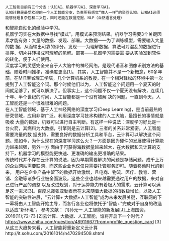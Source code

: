     人工智能目前有三个分支：认知AI、机器学习AI、深度学习AI。    
    认知计算是最受欢迎的一个人工智能分支，负责所有感觉“像人一样”的交互认知。认知AI必须能够处理复杂性和二义性，同时还能在数据挖掘、NLP（自然语言处理）
和智能自动化的经验中学习。   
    机器学习实在大数据中寻找“模式”，用模式来预测结果。机器学习需要3个关键因素才能有效：大量的数据、发现、部署。大数据——为了训练模型，需要输入大量的数
    据，从而输出可靠的评分。发现——为理解数据，算法可对混乱的数据进行排序、切片并转换成可理解的见解。部署——机器学习需要需
要从实验室到软件的转化，便于人们使用。    
    深度学习的灵感完全来自于人大脑中的神经网络，是现代语音和图像识别方法的基础，随着时间推移，准确度更高[1]。
    其实，人工智能并不是一个新概念，60多年前，在MIT麻省理工学院，几个计算机系的教授，在一个相对轻松的环境中第一次提到了人工智能这个词。那个时候他们以为，
人工智能这个问题用一个夏天的时间就足够了，就可以解决了。但事实上，这个问题不仅一个夏天没有解决，连续几十年、半个世纪的时间，人工智能都是一个没有被解
决的问题。一直到今天，人工智能还是一个很难很难的问题。   
    在人工智能领域，基于人工神经网络的深度学习(Deep Learning)，是当前最热的研究领域，应用非常广泛。利用深度学习技术构建的人工大脑，最擅长的事情就是吸收
大量的数据，机器可以进行自主判断。有这样一种说法：深度学习好比是一台火箭，其燃料为大数据，引擎则是云计算[2]。三者的关系非常紧密。人工智能需要海量的数
据支持，需要良好的数据分析工具和平台，云计算可以解决这个问题。现如今，为什么现在的深度学习这么火？一方面是因为硬件的发展使得计算能力越来越强，另外一方
面由于可获得海数据量越来越大，在大数据和云计算的支持下，机器学习的模型能更快速、更准确的输出更准确的结果。  
    传统时代并不存在云计算的说法，因为早期需要解决的问题是存储问题，成千上万的企业网站需要联网，而这些企业也仅仅只需要托管服务即可。随着移动时代的到来，
用户在企业产品中留下的数据开始激增，且电商、物流、医疗、教育、营销、金融等诸多行业被全面波及，这些企业也越来越需要通过用户的数据，来对自己进行产品的调整
以及改进规划，对于运算能力有着极大的需求，云计算可以满足这一需求[3]。百度总裁张亚勤表示在未来随着大数据的指数级增长，以及人工智能的突破性进展，"云计算+
大数据+人工智能"成为未来发展关键，互联网的下一幕将由人工智能开始主导，而各行各业也将依托于"智能+"完成对于自身的改造以适应“新环境”。
    参考文献：
    [1]孙元一.人工智能的新发展[J].上海国资，2016(11);72-73
    [2]云计算、大数据、人工智能，谁将开启下一个时代？ https://www.zhihu.com/question/48911667?from=profile_question_card
    [3]从这三大趋势来看，人工智能将重新定义云计算http://it.sohu.com/20161014/n470294509.shtml
